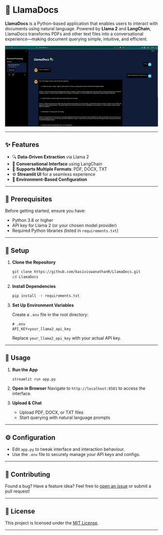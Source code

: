 

# 🦙 LlamaDocs

**LlamaDocs** is a Python-based application that enables users to interact with documents using natural language. Powered by **Llama 2** and **LangChain**, LlamaDocs transforms PDFs and other text files into a conversational experience—making document querying simple, intuitive, and efficient.

![Project Screenshot](Screenshot1.png)

---

## ✨ Features

- 🔍 **Data-Driven Extraction** via Llama 2
- 💬 **Conversational Interface** using LangChain
- 📄 **Supports Multiple Formats**: PDF, DOCX, TXT
- ⚙️ **Streamlit UI** for a seamless experience
- 🔐 **Environment-Based Configuration**

---

## 🧰 Prerequisites

Before getting started, ensure you have:

- Python 3.8 or higher
- API key for Llama 2 (or your chosen model provider)
- Required Python libraries (listed in `requirements.txt`)

---

## 🚀 Setup

1. **Clone the Repository**
   ```bash
   git clone https://github.com/kasiviswanathanR/LlamaDocs.git
   cd LlamaDocs


2. **Install Dependencies**

   ```bash
   pip install -r requirements.txt
   ```

3. **Set Up Environment Variables**

   Create a `.env` file in the root directory:

   ```env
   # .env
   API_KEY=your_llama2_api_key
   ```

   Replace `your_llama2_api_key` with your actual API key.

---

## 🧪 Usage

1. **Run the App**

   ```bash
   streamlit run app.py
   ```

2. **Open in Browser**
   Navigate to `http://localhost:8501` to access the interface.

3. **Upload & Chat**

   * Upload PDF, DOCX, or TXT files
   * Start querying with natural language prompts

---

## ⚙️ Configuration

* Edit `app.py` to tweak interface and interaction behaviour.
* Use the `.env` file to securely manage your API keys and configs.

---

## 🤝 Contributing

Found a bug? Have a feature idea?
Feel free to [open an issue](https://github.com/kasiviswanathanR/LlamaDocs/issues) or submit a pull request!

---

## 📜 License

This project is licensed under the [MIT License](LICENSE).

---
